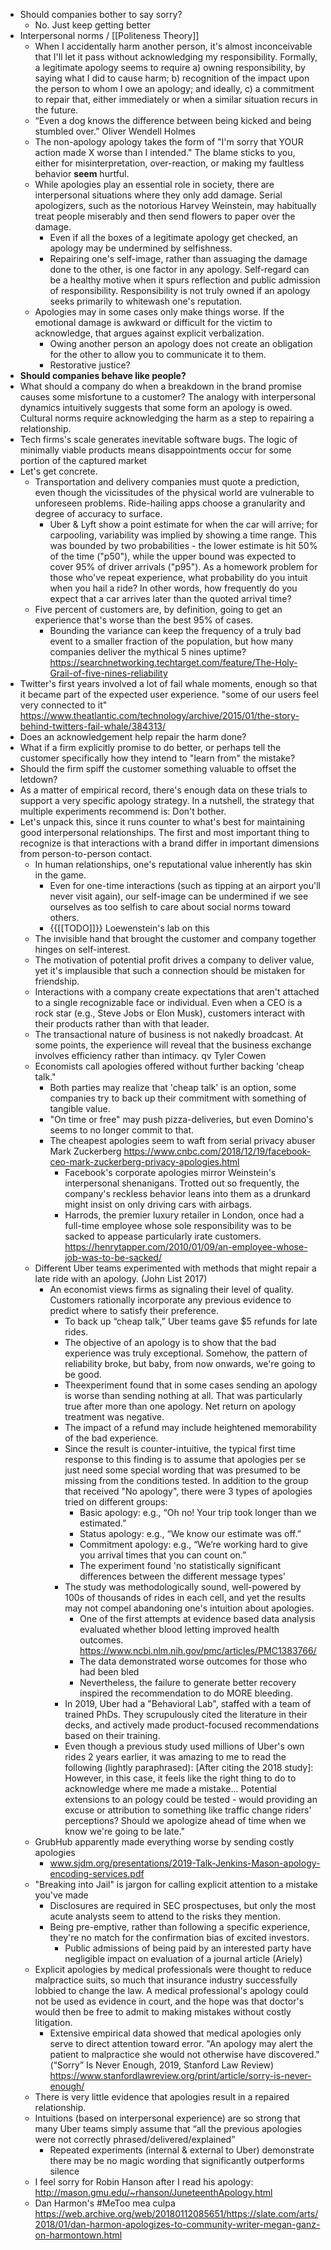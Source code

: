 - Should companies bother to say sorry? 
    - No. Just keep getting better
- Interpersonal norms / [[Politeness Theory]]
    - When I accidentally harm another person, it's almost inconceivable that I'll let it pass without acknowledging my responsibility. Formally, a legitimate apology seems to require a) owning responsibility, by saying what I did to cause harm; b) recognition of the impact upon the person to whom I owe an apology; and ideally, c) a commitment to repair that, either immediately or when a similar situation recurs in the future.
    - “Even a dog knows the difference between being kicked and being stumbled over.” Oliver Wendell Holmes
    - The non-apology apology takes the form of "I'm sorry that YOUR action made X worse than I intended." The blame sticks to you, either for misinterpretation, over-reaction, or making my faultless behavior __seem__ hurtful.
    - While apologies play an essential role in society, there are interpersonal situations where they only add damage. Serial apologizers, such as the notorious Harvey Weinstein, may habitually treat people miserably and then send flowers to paper over the damage. 
        - Even if all the boxes of a legitimate apology get checked, an apology may be undermined by selfishness.
        - Repairing one's self-image, rather than assuaging the damage done to the other, is one factor in any apology. Self-regard can be a healthy motive when it spurs reflection and public admission of responsibility. Responsibility is not truly owned if an apology seeks primarily to whitewash one's reputation.
    - Apologies may in some cases only make things worse. If the emotional damage is awkward or difficult for the victim to acknowledge, that argues against explicit verbalization.
        - Owing another person an apology does not create an obligation for the other to allow you to communicate it to them.
        - Restorative justice?
- **Should companies behave like people?**
- What should a company do when a breakdown in the brand promise causes some misfortune to a customer? The analogy with interpersonal dynamics intuitively suggests that some form an apology is owed. Cultural norms require acknowledging the harm as a step to repairing a relationship.
- Tech firms's scale generates inevitable software bugs. The logic of minimally viable products means disappointments occur for some portion of the captured market
- Let's get concrete. 
    - Transportation and delivery companies must quote a prediction, even though the vicissitudes of the physical world are vulnerable to unforeseen problems. Ride-hailing apps choose a granularity and degree of accuracy to surface. 
        - Uber & Lyft show a point estimate for when the car will arrive; for carpooling, variability was implied by showing a time range. This was bounded by two probabilities - the lower estimate is hit 50% of the time ("p50"), while the upper bound was expected to cover 95% of driver arrivals ("p95"). As a homework problem for those who've repeat experience, what probability do you intuit when you hail a ride? In other words, how frequently do you expect that a car arrives later than the quoted arrival time?
    - Five percent of customers are, by definition, going to get an experience that's worse than the best 95% of cases. 
        - Bounding the variance can keep the frequency of a truly bad event to a smaller fraction of the population, but how many companies deliver the mythical 5 nines uptime?https://searchnetworking.techtarget.com/feature/The-Holy-Grail-of-five-nines-reliability
- Twitter's first years involved a lot of fail whale moments, enough so that it became part of the expected user experience. "some of our users feel very connected to it" https://www.theatlantic.com/technology/archive/2015/01/the-story-behind-twitters-fail-whale/384313/
- Does an acknowledgement help repair the harm done? 
- What if a firm explicitly promise to do better, or perhaps tell the customer specifically how they intend to "learn from" the mistake?
- Should the firm spiff the customer something valuable to offset the letdown? 
- As a matter of empirical record, there's enough data on these trials to support a very specific apology strategy. In a nutshell, the strategy that multiple experiments recommend is: Don't bother.
- Let's unpack this, since it runs counter to what's best for maintaining good interpersonal relationships. The first and most important thing to recognize is that interactions with a brand differ in important dimensions from person-to-person contact.
    - In human relationships, one's reputational value inherently has skin in the game. 
        - Even for one-time interactions (such as tipping at an airport you'll never visit again), our self-image can be undermined if we see ourselves as too selfish to care about social norms toward others.
        - {{[[TODO]]}} Loewenstein's lab on this 
    - The invisible hand that brought the customer and company together hinges on self-interest. 
    - The motivation of potential profit drives a company to deliver value, yet it's implausible that such a connection should be mistaken for friendship.
    - Interactions with a company create expectations that aren't attached to a single recognizable face or individual. Even when a CEO is a rock star (e.g., Steve Jobs or Elon Musk), customers interact with their products rather than with that leader.
    - The transactional nature of business is not nakedly broadcast. At some points, the experience will reveal that the business exchange involves efficiency rather than intimacy. qv Tyler Cowen
    - Economists call apologies offered without further backing 'cheap talk."
        - Both parties may realize that 'cheap talk' is an option, some companies try to back up their commitment with something of tangible value. 
        - "On time or free" may push pizza-deliveries, but even Domino's seems to no longer commit to that.
        - The cheapest apologies seem to waft from serial privacy abuser Mark Zuckerberg https://www.cnbc.com/2018/12/19/facebook-ceo-mark-zuckerberg-privacy-apologies.html 
            - Facebook's corporate apologies mirror Weinstein's interpersonal shenanigans. Trotted out so frequently, the company's reckless behavior leans into them as a drunkard might insist on only driving cars with airbags. 
            - Harrods, the premier luxury retailer in London, once had a full-time employee whose sole responsibility was to be sacked to appease particularly irate customers. https://henrytapper.com/2010/01/09/an-employee-whose-job-was-to-be-sacked/ 
    - Different Uber teams experimented with methods that might repair a late ride with an apology. (John List 2017)
        - An economist views firms as signaling their level of quality. Customers rationally incorporate any previous evidence to predict where to satisfy their preference.
            - To back up “cheap talk,” Uber teams gave $5 refunds for late rides. 
            - The objective of an apology is to show that the bad experience was truly exceptional. Somehow, the pattern of reliability broke, but baby, from now onwards, we're going to be good.
            - Theexperiment found that in some cases sending an apology is worse than sending nothing at all. That was particularly true after more than one apology. Net return on apology treatment was negative.
            - The impact of a refund may include heightened memorability of the bad experience.
            - Since the result is counter-intuitive, the typical first time response to this finding is to assume that apologies per se just need some special wording that was presumed to be missing from the conditions tested. In addition to the group that received "No apology", there were 3 types of apologies tried on different groups:
                - Basic apology: e.g., “Oh no! Your trip took longer than we estimated.”
                - Status apology: e.g., “We know our estimate was off.”
                - Commitment apology: e.g., “We’re working hard to give you arrival times that you can count on.”
                - The experiment found 'no statistically significant differences between the different message types'
            - The study was methodologically sound, well-powered by 100s of thousands of rides in each cell, and yet the results may not compel abandoning one's intuition about apologies.
                - One of the first attempts at evidence based data analysis evaluated whether blood letting improved health outcomes. https://www.ncbi.nlm.nih.gov/pmc/articles/PMC1383766/
                - The data demonstrated worse outcomes for those who had been bled
                - Nevertheless, the failure to generate better recovery inspired the recommendation to do MORE bleeding.
            - In 2019, Uber had a "Behavioral Lab", staffed with a team of trained PhDs. They scrupulously cited the literature in their decks, and actively made product-focused recommendations based on their training. 
            - Even though a previous study used millions of Uber's own rides 2 years earlier, it was amazing to me to read the following (lightly paraphrased): [After citing the 2018 study]: However, in this case, it feels like the right thing to do to acknowledge where me made a mistake... Potential extensions to an pology could be tested - would providing an excuse or attribution to something like traffic change riders' perceptions? Should we apologize ahead of time when we know we're going to be late." 
    - GrubHub apparently made everything worse by sending costly apologies
        - www.sjdm.org/presentations/2019-Talk-Jenkins-Mason-apology-encoding-services.pdf
    - "Breaking into Jail" is jargon for calling explicit attention to a mistake you've made
        - Disclosures are required in SEC prospectuses, but only the most acute analysts seem to attend to the risks they mention.
        - Being pre-emptive, rather than following a specific experience, they're no match for the confirmation bias of excited investors. 
            - Public admissions of being paid by an interested party have negligible impact on evaluation of a journal article (Ariely)
    - Explicit apologies by medical professionals were thought to reduce malpractice suits, so much that insurance industry successfully lobbied to change the law. A medical professional's apology could not be used as evidence in court, and the hope was that doctor's would then be free to admit to making mistakes without costly litigation. 
        - Extensive empirical data showed that medical apologies only serve to direct attention toward error. "An apology may alert the patient to malpractice she would not otherwise have discovered." (“Sorry” Is Never Enough, 2019, Stanford Law Review) https://www.stanfordlawreview.org/print/article/sorry-is-never-enough/
    - There is very little evidence that apologies result in a repaired relationship.
    - Intuitions (based on interpersonal experience) are so strong that many Uber teams simply assume that “all the previous apologies were not correctly phrased/delivered/explained”
        - Repeated experiments (internal & external to Uber) demonstrate there may be no magic wording that significantly outperforms silence
    - I feel sorry for Robin Hanson after I read his apology: http://mason.gmu.edu/~rhanson/JuneteenthApology.html
    - Dan Harmon's #MeToo mea culpa https://web.archive.org/web/20180112085651/https://slate.com/arts/2018/01/dan-harmon-apologizes-to-community-writer-megan-ganz-on-harmontown.html
